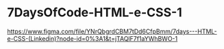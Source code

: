 # 7DaysOfCode-HTML-e-CSS-1
https://www.figma.com/file/YNrQbgrdCBM7tDd6CfpBmm/7days---HTML-e-CSS-(Linkedin)?node-id=0%3A1&t=jTAQlF7f1aYWhBWO-1
